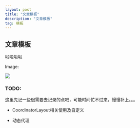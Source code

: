 ```yaml
---
layout: post
title: "文章模板"
description: "文章模板"
tag: 模板 
---
```

## 文章模板

啦啦啦啦

Image:

![](https://struggledreamlin.github.io/images/posts/非对称加密阿里.png)

### TODO:

这里先记一些很需要去记录的点吧，可能时间忙不过来，慢慢补上。。。

- CoordinatorLayout相关使用及自定义

- 动态代理

  
